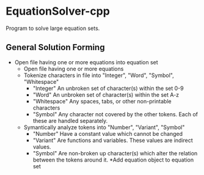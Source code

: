 # EquationSolver-cpp
Program to solve large equation sets.

## General Solution Forming
* Open file having one or more equations into equation set
  * Open file having one or more equations
  * Tokenize characters in file into "Integer", "Word", "Symbol", "Whitespace"
    * "Integer" An unbroken set of character(s) within the set 0-9
    * "Word" An unbroken set of character(s) within the set A-z
    * "Whitespace" Any spaces, tabs, or other non-printable characters
    * "Symbol" Any character not covered by the other tokens. Each of these are handled separately.
  * Symantically analyze tokens into "Number", "Variant", "Symbol"
    * "Number" Have a constant value which cannot be changed
    * "Variant" Are functions and variables. These values are indirect values.
    * "Symbol" Are non-broken up character(s) which alter the relation between the tokens around it.
*Add equation object to equation set
